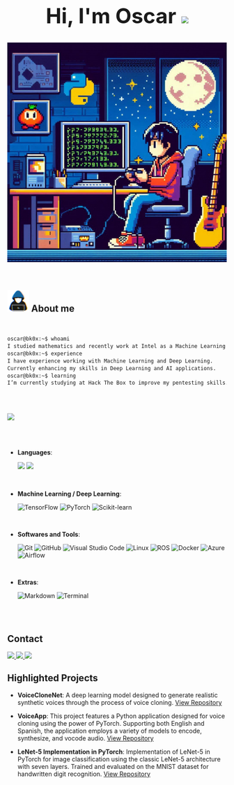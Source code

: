<h1 align="center" style="font-size: 48px;"><b>Hi, I'm Oscar</b> <img src="https://media.giphy.com/media/hvRJCLFzcasrR4ia7z/giphy.gif" width="35"></h1>

<p align="center">
  <img src="imagen4.jpeg" style="max-width:100%; height:auto;">
</p>

<br>

## <picture><img src = "https://github.com/0xAbdulKhalid/0xAbdulKhalid/raw/main/assets/mdImages/about_me.gif" width = 50px></picture> **About me**

<br>

```bash
oscar@bk0x:~$ whoami
I studied mathematics and recently work at Intel as a Machine Learning Engineer.
oscar@bk0x:~$ experience
I have experience working with Machine Learning and Deep Learning.
Currently enhancing my skills in Deep Learning and AI applications.
oscar@bk0x:~$ learning
I’m currently studying at Hack The Box to improve my pentesting skills.
```

<br><br>

<img src="https://user-images.githubusercontent.com/73097560/115834477-dbab4500-a447-11eb-908a-139a6edaec5c.gif"><br><br>

<br>

<p align="center">

- **Languages**:
    
    <img width ='50px' src ='https://raw.githubusercontent.com/rahulbanerjee26/githubAboutMeGenerator/main/icons/python.svg'> 
    <img width ='50px' src ='https://raw.githubusercontent.com/rahulbanerjee26/githubAboutMeGenerator/main/icons/cpp.svg'>

<br>   
    
- **Machine Learning / Deep Learning**:

   ![TensorFlow](https://img.shields.io/badge/TensorFlow%20-%23FF6F00.svg?style=for-the-badge&logo=TensorFlow&logoColor=white)
   ![PyTorch](https://img.shields.io/badge/PyTorch%20-%23EE4C2C.svg?style=for-the-badge&logo=PyTorch&logoColor=white)
   ![Scikit-learn](https://img.shields.io/badge/Scikit--learn%20-%23F7931E.svg?style=for-the-badge&logo=scikit-learn&logoColor=white)

<br>

- **Softwares and Tools**:

    ![Git](https://img.shields.io/badge/git-%23F05033.svg?style=for-the-badge&logo=git&logoColor=white)
    ![GitHub](https://img.shields.io/badge/github-%23121011.svg?style=for-the-badge&logo=github&logoColor=white)
    ![Visual Studio Code](https://img.shields.io/badge/Visual%20Studio%20Code-0078d7.svg?style=for-the-badge&logo=visual-studio-code&logoColor=white)
    ![Linux](https://img.shields.io/badge/Linux-FCC624?style=for-the-badge&logo=linux&logoColor=black)
    ![ROS](https://img.shields.io/badge/ROS-22314E?style=for-the-badge&logo=ros&logoColor=white)
    ![Docker](https://img.shields.io/badge/Docker-2496ED?style=for-the-badge&logo=docker&logoColor=white)
    ![Azure](https://img.shields.io/badge/Azure-0078D4?style=for-the-badge&logo=microsoftazure&logoColor=white)
    ![Airflow](https://img.shields.io/badge/Airflow-017CEE?style=for-the-badge&logo=apache-airflow&logoColor=white)


<br>

- **Extras**:

    ![Markdown](https://img.shields.io/badge/markdown-%23000000.svg?style=for-the-badge&logo=markdown&logoColor=white)
    ![Terminal](https://img.shields.io/badge/Terminal-%23000000.svg?style=for-the-badge&logo=terminal&logoColor=white)

</p>

<br>
<br>


## Contact


<p align="left">
  <a href="https://github.com/bkoscar">
    <img src="https://github.githubassets.com/images/modules/logos_page/GitHub-Mark.png" width="50px"/>
  </a>
  <a href="https://www.linkedin.com/in/oscar-omar-hernández-martínez-b16939191">
    <img src="https://upload.wikimedia.org/wikipedia/commons/c/ca/LinkedIn_logo_initials.png" width="50px"/>
  </a>
  <a href="https://app.hackthebox.com/profile/1568868">
    <img src="https://www.hackthebox.eu/badge/image/1568868" width="224px"/>
  </a>
</p>


## Highlighted Projects

- **VoiceCloneNet**: A deep learning model designed to generate realistic synthetic voices through the process of voice cloning. [View Repository](https://github.com/bkoscar/VoiceCloneNet)

- **VoiceApp**: This project features a Python application designed for voice cloning using the power of PyTorch. Supporting both English and Spanish, the application employs a variety of models to encode, synthesize, and vocode audio. [View Repository](https://github.com/bkoscar/VoiceApp.git)

- **LeNet-5 Implementation in PyTorch**: Implementation of LeNet-5 in PyTorch for image classification using the classic LeNet-5 architecture with seven layers. Trained and evaluated on the MNIST dataset for handwritten digit recognition. [View Repository](https://github.com/bkoscar/LeNet-5-.git)


